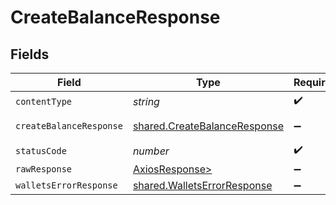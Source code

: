 # CreateBalanceResponse


## Fields

| Field                                                                        | Type                                                                         | Required                                                                     | Description                                                                  |
| ---------------------------------------------------------------------------- | ---------------------------------------------------------------------------- | ---------------------------------------------------------------------------- | ---------------------------------------------------------------------------- |
| `contentType`                                                                | *string*                                                                     | :heavy_check_mark:                                                           | N/A                                                                          |
| `createBalanceResponse`                                                      | [shared.CreateBalanceResponse](../../models/shared/createbalanceresponse.md) | :heavy_minus_sign:                                                           | Created balance                                                              |
| `statusCode`                                                                 | *number*                                                                     | :heavy_check_mark:                                                           | N/A                                                                          |
| `rawResponse`                                                                | [AxiosResponse>](https://axios-http.com/docs/res_schema)                     | :heavy_minus_sign:                                                           | N/A                                                                          |
| `walletsErrorResponse`                                                       | [shared.WalletsErrorResponse](../../models/shared/walletserrorresponse.md)   | :heavy_minus_sign:                                                           | Error                                                                        |
